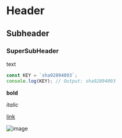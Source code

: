 <!--
HEAD::[The future is bright 😄]
SUBHEAD::[I was thinking about it, and I'm kinda in a really good spot right now with my projects. Like literally my school wants me to make things for th...]
-->

# Header

## Subheader

### SuperSubHeader

text

```js
const KEY = `sha92894093`;
console.log(KEY); // Output: sha92894093
```

**bold**

*italic*

[link](https://example.com)

![image](https://avatars.githubusercontent.com/u/78428114)


